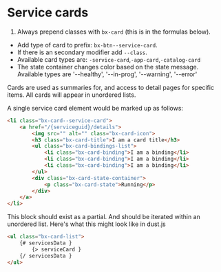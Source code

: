 # Service cards

1. Always prepend classes with `bx-card` (this is <prepend> in the formulas below).
* Add type of card to prefix: `bx-btn--service-card`.
* If there is an secondary modifier add `--class`.
* Available card types are: `-service-card`,`-app-card`,`-catalog-card`
* The state container changes color based on the state message. Available types are '--healthy', '--in-prog', '--warning', '--error'

Cards are used as summaries for, and access to detail pages for specific items. All cards will appear in unordered lists.

A single service card element would be marked up as follows:

```html
<li class="bx-card--service-card">
	<a href="/{serviceguid}/details">
		<img src="" alt="" class="bx-card-icon">
		<h3 class="bx-card-title">I am a card title</h3>
		<ul class="bx-card-bindings-list">
			<li class="bx-card-binding">I am a binding</li>
			<li class="bx-card-binding">I am a binding</li>
			<li class="bx-card-binding">I am a binding</li>
		</ul>
		<div class="bx-card-state-container">
			<p class="bx-card-state">Running</p>
		</div>
	</a>
</li>
```

This block should exist as a partial. And should be iterated within an unordered list. Here's what this might look like in dust.js

```html
<ul class="bx-card-list">
	{# servicesData }
		{> serviceCard }
	{/ servicesData }
</ul>
```

